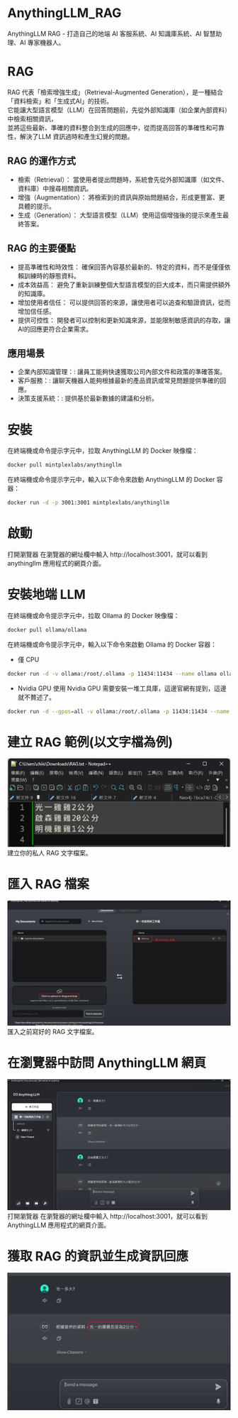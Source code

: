 # AnythingLLM_RAG
AnythingLLM RAG - 打造自己的地端 AI 客服系統、AI 知識庫系統、AI 智慧助理、AI 專家機器人。

# RAG
RAG 代表「檢索增強生成」（Retrieval-Augmented Generation），是一種結合「資料檢索」和「生成式AI」的技術。  
它能讓大型語言模型（LLM）在回答問題前，先從外部知識庫（如企業內部資料）中檢索相關資訊，  
並將這些最新、準確的資料整合到生成的回應中，從而提高回答的準確性和可靠性，解決了LLM 資訊過時和產生幻覺的問題。 

## RAG 的運作方式
- 檢索（Retrieval）： 當使用者提出問題時，系統會先從外部知識庫（如文件、資料庫）中搜尋相關資訊。
- 增強（Augmentation）： 將檢索到的資訊與原始問題結合，形成更豐富、更具體的提示。
- 生成（Generation）： 大型語言模型（LLM）使用這個增強後的提示來產生最終答案。 

## RAG 的主要優點
- 提高準確性和時效性： 確保回答內容基於最新的、特定的資料，而不是僅僅依賴訓練時的靜態資料。 
- 成本效益高： 避免了重新訓練整個大型語言模型的巨大成本，而只需提供額外的知識庫。 
- 增加使用者信任： 可以提供回答的來源，讓使用者可以追查和驗證資訊，從而增加信任感。 
- 提供可控性： 開發者可以控制和更新知識來源，並能限制敏感資訊的存取，讓AI的回應更符合企業需求。 

## 應用場景
- 企業內部知識管理：: 讓員工能夠快速獲取公司內部文件和政策的準確答案。
- 客戶服務：: 讓聊天機器人能夠根據最新的產品資訊或常見問題提供準確的回應。
- 決策支援系統：: 提供基於最新數據的建議和分析。 

# 安裝
在終端機或命令提示字元中，拉取 AnythingLLM 的 Docker 映像檔：
```bash
docker pull mintplexlabs/anythingllm
```
在終端機或命令提示字元中，輸入以下命令來啟動 AnythingLLM 的 Docker 容器：
```bash
docker run -d -p 3001:3001 mintplexlabs/anythingllm
```

# 啟動
打開瀏覽器 在瀏覽器的網址欄中輸入 http://localhost:3001，就可以看到 anythingllm 應用程式的網頁介面。

# 安裝地端 LLM
在終端機或命令提示字元中，拉取 Ollama 的 Docker 映像檔：
```bash
docker pull ollama/ollama
```
在終端機或命令提示字元中，輸入以下命令來啟動 Ollama 的 Docker 容器：
- 僅 CPU
```bash
docker run -d -v ollama:/root/.ollama -p 11434:11434 --name ollama ollama/ollama
```
- Nvidia GPU
使用 Nvidia GPU 需要安裝一堆工具庫，這邊官網有提到，這邊就不贅述了。
```bash
docker run -d --gpus=all -v ollama:/root/.ollama -p 11434:11434 --name ollama ollama/ollama
```

# 建立 RAG 範例(以文字檔為例)
![RAG_TXT](./images/RAG_TXT.png)
建立你的私人 RAG 文字檔案。

# 匯入 RAG 檔案
![RAG_IMPORT](./images/RAG_IMPORT.png)
匯入之前寫好的 RAG 文字檔案。

# 在瀏覽器中訪問 AnythingLLM 網頁
![RAG_AnythingLLM](./images/RAG_AnythingLLM.png)
打開瀏覽器 在瀏覽器的網址欄中輸入 http://localhost:3001，就可以看到 AnythingLLM 應用程式的網頁介面。

# 獲取 RAG 的資訊並生成資訊回應
![RAG_ASK](./images/RAG_ASK.png)

